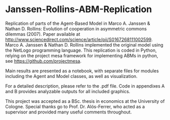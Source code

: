 # Janssen-Rollins-ABM-Replication
Replication of parts of the Agent-Based Model in Marco A. Janssen &amp; Nathan D. Rollins: Evolution of cooperation in asymmetric commons dilemmas (2007). 
Paper available at http://www.sciencedirect.com/science/article/pii/S0167268111002599.
Marco A. Janssen & Nathan D. Rollins implemented the original model using the NetLogo programming language. This replication is coded in Python, relying on the project mesa framework for implementing ABMs in python, see https://github.com/projectmesa.

Main results are presented as a notebook, with separate files for modules including the Agent and Model classes, as well as visualization.

For a detailed description, please refer to the .pdf file. 
Code in appendixes A and B provides analyzable outputs for all included graphics. 

This project was accepted as a BSc. thesis in economics at the University of Cologne. Special thanks go to Prof. Dr. Alós-Ferrer, who acted as a supervisor and provided many useful comments throughout.
